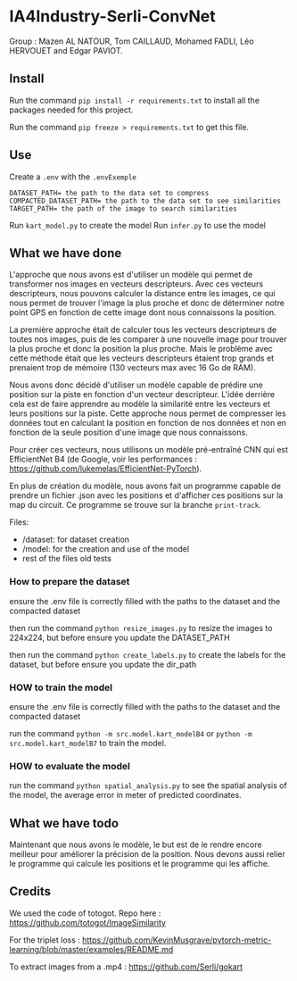 # IA4Industry-Serli-ConvNet

Group : Mazen AL NATOUR, Tom CAILLAUD, Mohamed FADLI, Léo HERVOUET and Edgar PAVIOT.

## Install 

Run the command `pip install -r requirements.txt` to install all the packages needed for this project. 

Run the command `pip freeze > requirements.txt` to get this file. 

## Use 

Create a `.env` with the `.envExemple`

```
DATASET_PATH= the path to the data set to compress  
COMPACTED_DATASET_PATH= the path to the data set to see similarities  
TARGET_PATH= the path of the image to search similarities   
```

Run `kart_model.py` to create the model
Run `infer.py` to use the model 

## What we have done

L'approche que nous avons est d'utiliser un modèle qui permet de transformer nos images en vecteurs descripteurs.
Avec ces vecteurs descripteurs, nous pouvons calculer la distance entre les images, ce qui nous permet de trouver l'image 
la plus proche et donc de déterminer notre point GPS en fonction de cette image dont nous connaissons la position.

La première approche était de calculer tous les vecteurs descripteurs de toutes nos images, puis de les comparer à une 
nouvelle image pour trouver la plus proche et donc la position la plus proche. Mais le problème avec cette méthode était 
que les vecteurs descripteurs étaient trop grands et prenaient trop de mémoire (130 vecteurs max avec 16 Go de RAM).

Nous avons donc décidé d'utiliser un modèle capable de prédire une position sur la piste en fonction d'un vecteur descripteur.
L'idée derrière cela est de faire apprendre au modèle la similarité entre les vecteurs et leurs positions sur la piste.
Cette approche nous permet de compresser les données tout en calculant la position en fonction de nos données et non en 
fonction de la seule position d'une image que nous connaissons.

Pour créer ces vecteurs, nous utilisons un modèle pré-entraîné CNN qui est EfficientNet B4 (de Google, voir les performances :
https://github.com/lukemelas/EfficientNet-PyTorch).


En plus de création du modèle, nous avons fait un programme capable de prendre un fichier .json avec les positions et 
d'afficher ces positions sur la map du circuit. Ce programme se trouve sur la branche `print-track`.


Files:
- /dataset: for dataset creation
- /model: for the creation and use of the model
- rest of the files old tests

### How to prepare the dataset
ensure the .env file is correctly filled with the paths to the dataset and the compacted dataset


then run the command `python resize_images.py` to resize the images to 224x224, but before ensure you update the DATASET_PATH

then run the command `python create_labels.py` to create the labels for the dataset, but before ensure you update the dir_path


### HOW to train the model
ensure the .env file is correctly filled with the paths to the dataset and the compacted dataset

run the command `python -m src.model.kart_modelB4` or `python -m src.model.kart_modelB7`  to train the model.


### HOW to evaluate the model
run the command `python spatial_analysis.py` to see the spatial analysis of the model, the average error in meter of predicted coordinates.



## What we have todo 

Maintenant que nous avons le modèle, le but est de le rendre encore meilleur pour améliorer la précision de la position.
Nous devons aussi relier le programme qui calcule les positions et le programme qui les affiche.

## Credits

We used the code of totogot.
Repo here : https://github.com/totogot/ImageSimilarity

For the triplet loss : 
https://github.com/KevinMusgrave/pytorch-metric-learning/blob/master/examples/README.md

To extract images from a .mp4 : https://github.com/Serli/gokart